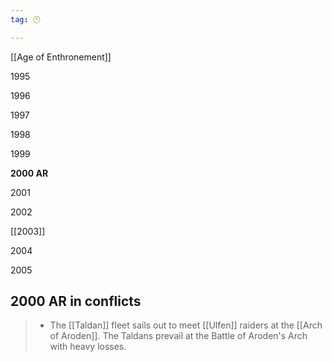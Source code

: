 ```yaml
---
tag: 🕛

---
```

[[Age of Enthronement]]


1995

1996

1997

1998

1999

**2000 AR**

2001

2002

[[2003]]

2004

2005



## 2000 AR in conflicts

>  - The [[Taldan]] fleet sails out to meet [[Ulfen]] raiders at the [[Arch of Aroden]]. The Taldans prevail at the Battle of Aroden's Arch with heavy losses.







